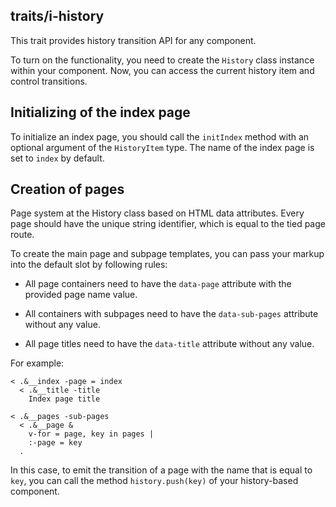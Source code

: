 ## traits/i-history

This trait provides history transition API for any component.

To turn on the functionality, you need to create the `History` class instance within your component.
Now, you can access the current history item and control transitions.

## Initializing of the index page

To initialize an index page, you should call the `initIndex` method with an optional argument of the `HistoryItem` type.
The name of the index page is set to `index` by default.

## Creation of pages

Page system at the History class based on HTML data attributes. Every page should have the unique string identifier,
which is equal to the tied page route.

To create the main page and subpage templates, you can pass your markup into the default slot by following rules:

* All page containers need to have the `data-page` attribute with the provided page name value.

* All containers with subpages need to have the `data-sub-pages` attribute without any value.

* All page titles need to have the `data-title` attribute without any value.

For example:

```
< .&__index -page = index
  < .&__title -title
    Index page title

< .&__pages -sub-pages
  < .&__page &
    v-for = page, key in pages |
    :-page = key
  .
```

In this case, to emit the transition of a page with the name that is equal to `key`,
you can call the method `history.push(key)` of your history-based component.
